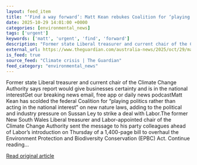 ```yaml
---
layout: feed_item
title: "‘Find a way forward’: Matt Kean rebukes Coalition for ‘playing politics’ with environment laws"
date: 2025-10-29 14:01:00 +0000
categories: [environmental_news]
tags: ['urgent']
keywords: ['matt', 'urgent', 'find', 'forward']
description: "Former state Liberal treasurer and current chair of the Climate Change Authority says report would give businesses certainty and is in the national interestG..."
external_url: https://www.theguardian.com/australia-news/2025/oct/29/matt-kean-rebukes-coalition-environment-laws
is_feed: true
source_feed: "Climate crisis | The Guardian"
feed_category: "environmental_news"
---
```


Former state Liberal treasurer and current chair of the Climate Change Authority says report would give businesses certainty and is in the national interestGet our breaking news email, free app or daily news podcastMatt Kean has scolded the federal Coalition for “playing politics rather than acting in the national interest” on new nature laws, adding to the political and industry pressure on Sussan Ley to strike a deal with Labor.The former New South Wales Liberal treasurer and Labor-appointed chair of the Climate Change Authority sent the message to his party colleagues ahead of Labor’s introduction on Thursday of a 1,400-page bill to overhaul the Environment Protection and Biodiversity Conservation (EPBC) Act. Continue reading...

[Read original article](https://www.theguardian.com/australia-news/2025/oct/29/matt-kean-rebukes-coalition-environment-laws)
